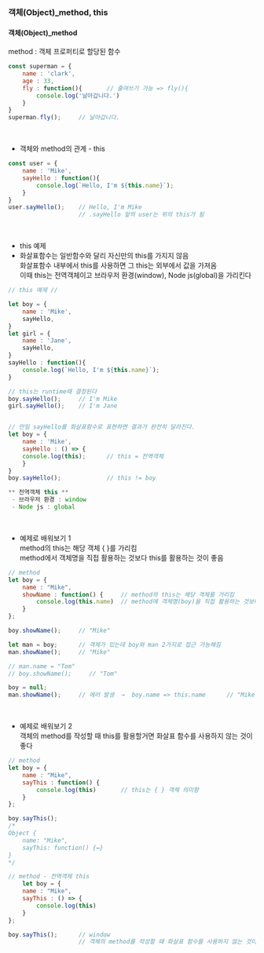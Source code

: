 ### 객체(Object)_method, this

#### 객체(Object)_method
method : 객체 프로퍼티로 할당된 함수   
``` Javascript
const superman = {
    name : 'clark',
    age : 33,
    fly : function(){       // 줄여쓰기 가능 => fly(){ 
        console.log('날아갑니다.')
    }
}
superman.fly();     // 날아갑니다.
```
<br>

- 객체와 method의 관계 - this   
``` Javascript
const user = {
    name : 'Mike',
    sayHello : function(){
        console.log(`Hello, I'm ${this.name}`);
    }
}
user.sayHello();    // Hello, I'm Mike
                    // .sayHello 앞의 user는 위의 this가 됨
```
<br>

  * this 예제   
  * 화살표함수는 일반함수와 달리 자신만의 this를 가지지 않음   
    화살표함수 내부에서 this를 사용하면 그 this는 외부에서 값을 가져옴   
    이때 this는 전역객체이고 브라우저 환경(window), Node js(global)을 가리킨다   
``` Javascript
// this 예제 //

let boy = {
    name : 'Mike',
    sayHello,
}
let girl = {
    name : 'Jane',
    sayHello,
}
sayHello : function(){
    console.log(`Hello, I'm ${this.name}`);
}

// this는 runtime때 결정된다
boy.sayHello();     // I'm Mike
girl.sayHello();    // I'm Jane


// 만일 sayHello를 화살표함수로 표현하면 결과가 완전히 달라진다.
let boy = {
    name : 'Mike',
    sayHello : () => {
    console.log(this);      // this = 전역객체
    }
}
boy.sayHello();             // this != boy

** 전역객체 this **
 - 브라우저 환경 : window
 - Node js : global
```
<br>

- 예제로 배워보기 1   
  method의 this는 해당 객체 { }를 가리킴   
  method에서 객체명을 직접 활용하는 것보다 this를 활용하는 것이 좋음   
``` Javascript
// method
let boy = {
    name : "Mike",
    showName : function() {     // method의 this는 해당 객체를 가리킴
        console.log(this.name)  // method에 객체명(boy)을 직접 활용하는 것보다 this를 활용하는 것이 좋음
    }
};

boy.showName();     // "Mike"

let man = boy;      // 객체가 있는데 boy와 man 2가지로 접근 가능해짐
man.showName();     // "Mike"

// man.name = "Tom"
// boy.showName();     // "Tom"

boy = null;
man.showName();     // 에러 발생  →  boy.name => this.name      // "Mike"
```
<br>

- 예제로 배워보기 2   
  객체의 method를 작성할 때 this를 활용할거면 화살표 함수를 사용하지 않는 것이 좋다
``` Javascript
// method
let boy = {
    name : "Mike",
    sayThis : function() {
        console.log(this)       // this는 { } 객체 의미함
    }
};

boy.sayThis();
/*
Object {
    name: "Mike",
    sayThis: function() {↔}
}
*/

// method - 전역객체 this   
    let boy = {
    name : "Mike",
    sayThis : () => {
        console.log(this)
    }
};

boy.sayThis();      // window
                    // 객체의 method를 작성할 때 화살표 함수를 사용하지 않는 것이 좋다
```
<br>